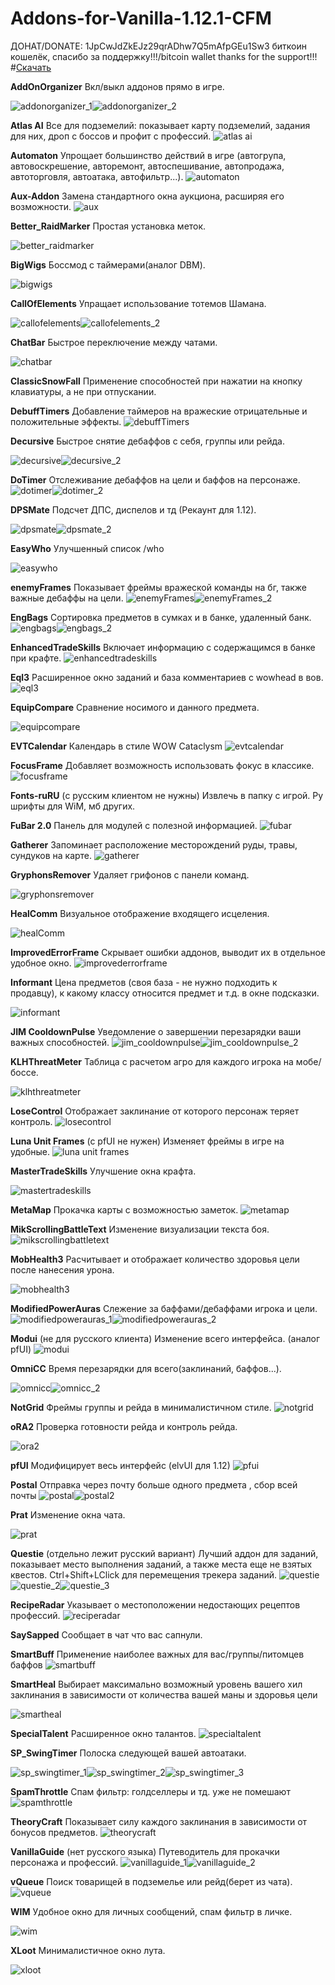 # Addons-for-Vanilla-1.12.1-CFM
ДОНАТ/DONATE: 1JpCwJdZkEJz29qrADhw7Q5mAfpGEu1Sw3 биткоин кошелёк, спасибо за поддержку!!!/bitcoin wallet thanks for the support!!!
#<a href="https://github.com/KasVital/Addons-for-Vanilla-1.12.1-CFM/releases/latest">Скачать</a>

**AddOnOrganizer**
Вкл/выкл аддонов прямо в игре.

<img src="https://cloud.githubusercontent.com/assets/15636669/21586245/c30db9b4-d0df-11e6-8b93-8c372c37574d.jpg" alt="addonorganizer_1"/><img src="https://cloud.githubusercontent.com/assets/15636669/21586242/b7526c6e-d0df-11e6-85ce-0f29c2e57294.jpg" alt="addonorganizer_2"/>

**Atlas AI**
Все для подземелий: показывает карту подземелий, задания для них, дроп с боссов и профит с профессий.
<img src="https://cloud.githubusercontent.com/assets/15636669/21586274/2d7f9d58-d0e0-11e6-8730-b65671e5abb3.jpg" alt="atlas ai"/>

**Automaton**
Упрощает большинство действий в игре (автогрупа, автовоскрешение, авторемонт, автоспешивание, автопродажа, автоторговля, автоатака, автофильтр...).
<img src="https://cloud.githubusercontent.com/assets/15636669/21586276/39de2470-d0e0-11e6-89a7-e5a1574b6a17.jpg" alt="automaton"/>

**Aux-Addon**
Замена стандартного окна аукциона, расширяя его возможности.
<img src="https://cloud.githubusercontent.com/assets/15636669/21586278/40b6b6a4-d0e0-11e6-915e-849a77d1b3f0.jpg" alt="aux"/>

**Better_RaidMarker**
Простая установка меток.

<img src="https://cloud.githubusercontent.com/assets/15636669/21586280/47bc0bfc-d0e0-11e6-8f71-d0f7ad64badf.jpg" alt="better_raidmarker"/>

**BigWigs**
Боссмод с таймерами(аналог DBM).

<img src="https://cloud.githubusercontent.com/assets/15636669/21586282/520f6112-d0e0-11e6-9356-5f2dcdbf75db.jpg" alt="bigwigs"/>

**CallOfElements**
Упращает использование тотемов Шамана.

<img src="https://cloud.githubusercontent.com/assets/15636669/21586286/5b16933e-d0e0-11e6-8034-c03c570916e3.jpg" alt="callofelements"/><img src="https://cloud.githubusercontent.com/assets/15636669/21586696/b55d4474-d0e4-11e6-926a-7fd7f25b3d52.jpg" alt="callofelements_2"/>

**ChatBar**
Быстрое переключение между чатами.

<img src="https://cloud.githubusercontent.com/assets/15636669/22146074/87be48ae-df14-11e6-9a81-b92705282cfd.png" alt="chatbar"/>

**ClassicSnowFall**
Применение способностей при нажатии на кнопку клавиатуры, а не при отпускании.

**DebuffTimers**
Добавление таймеров на вражеские отрицательные и положительные эффекты.
<img src="https://cloud.githubusercontent.com/assets/15636669/23338985/60bb40ae-fc29-11e6-8ebb-83406ecd2774.png" alt="debuffTimers"/>

**Decursive**
Быстрое снятие дебаффов с себя, группы или рейда.

<img src="https://cloud.githubusercontent.com/assets/15636669/21586308/78c4018c-d0e0-11e6-8161-a61b66e0ef01.jpg" alt="decursive"/><img src="https://cloud.githubusercontent.com/assets/15636669/21586307/78c23050-d0e0-11e6-949a-ebf043769668.jpg" alt="decursive_2"/>

**DoTimer**
Отслеживание дебаффов на цели и баффов на персонаже.
<img src="https://cloud.githubusercontent.com/assets/15636669/21586313/851bd842-d0e0-11e6-870a-f746ae61ec87.jpg" alt="dotimer"/><img src="https://cloud.githubusercontent.com/assets/15636669/21586312/81e04a78-d0e0-11e6-8c92-164d160aac09.jpg" alt="dotimer_2"/>

**DPSMate**
Подсчет ДПС, диспелов и тд (Рекаунт для 1.12).

<img src="https://cloud.githubusercontent.com/assets/15636669/21586319/919ad712-d0e0-11e6-8dcc-7003a92abcee.jpg" alt="dpsmate"/><img src="https://cloud.githubusercontent.com/assets/15636669/21586320/919e908c-d0e0-11e6-9f9f-2c427e71a281.jpg" alt="dpsmate_2"/>

**EasyWho**
Улучшенный список /who

<img src="https://cloud.githubusercontent.com/assets/15636669/24084114/4287164e-0cf5-11e7-8e99-fe18c68af105.png" alt="easywho"/>

**enemyFrames**
Показывает фреймы вражеской команды на бг, также важные дебаффы на цели.
<img src="https://cloud.githubusercontent.com/assets/15636669/21586367/70fc9c2e-d0e1-11e6-98ae-2ecaf05ef567.jpg" alt="enemyFrames"/><img src="https://cloud.githubusercontent.com/assets/15636669/22146136/b3a52726-df14-11e6-9518-7063b3feb635.png" alt="enemyFrames_2"/>

**EngBags**
Сортировка предметов в сумках и в банке, удаленный банк.
<img src="https://cloud.githubusercontent.com/assets/15636669/21586323/a40d5500-d0e0-11e6-83fb-6e59fc3ced91.jpg" alt="engbags"/><img src="https://cloud.githubusercontent.com/assets/15636669/21586324/a40d9006-d0e0-11e6-81df-311d9bec4463.jpg" alt="engbags_2"/>

**EnhancedTradeSkills**
Включает информацию с содержащимся в банке при крафте.
<img src="https://cloud.githubusercontent.com/assets/15636669/21586373/8d486ce6-d0e1-11e6-86af-0eccbb4e1af5.jpg" alt="enhancedtradeskills"/>

**Eql3**
Расширенное окно заданий и база комментариев с wowhead в вов.
<img src="https://cloud.githubusercontent.com/assets/15636669/21586375/9a896c2a-d0e1-11e6-96ca-8a87531fd11b.jpg" alt="eql3"/>

**EquipCompare**
Сравнение носимого и данного предмета.

<img src="https://cloud.githubusercontent.com/assets/15636669/21586379/a45c2030-d0e1-11e6-8585-81865c45215d.jpg" alt="equipcompare"/>

**EVTCalendar**
Календарь в стиле WOW Cataclysm
<img src="https://cloud.githubusercontent.com/assets/15636669/21586382/ac1c15a0-d0e1-11e6-8aca-cca56834e6df.jpg" alt="evtcalendar"/>

**FocusFrame**
Добавляет возможность использовать фокус в классике.
<img src="https://cloud.githubusercontent.com/assets/15636669/24471775/d92c4b4a-14cb-11e7-809d-a261bc2e473c.png" alt="focusframe"/>

**Fonts-ruRU** (с русским клиентом не нужны)
Извлечь в папку с игрой. Ру шрифты для WiM, мб других.

**FuBar 2.0**
Панель для модулей с полезной информацией.
<img src="https://cloud.githubusercontent.com/assets/15636669/21586394/cfdb6cf2-d0e1-11e6-8f7f-51314d94eaaa.jpg" alt="fubar"/>

**Gatherer**
Запоминает расположение месторождений руды, травы, сундуков на карте.
<img src="https://cloud.githubusercontent.com/assets/15636669/21586400/dc061a68-d0e1-11e6-9f16-0fd8da155904.jpg" alt="gatherer"/>

**GryphonsRemover**
Удаляет грифонов с панели команд.

<img src="https://cloud.githubusercontent.com/assets/15636669/21586426/03299138-d0e2-11e6-92e4-42f534c866b0.jpg" alt="gryphonsremover"/>

**HealComm**
Визуальное отображение входящего исцеления.

<img src="https://cloud.githubusercontent.com/assets/15636669/21587110/8b6f4a40-d0e9-11e6-9bcb-ca8f00dd51ca.jpg" alt="healComm"/>

**ImprovedErrorFrame**
Скрывает ошибки аддонов, выводит их в отдельное удобное окно.
<img src="https://cloud.githubusercontent.com/assets/15636669/21586441/173a886c-d0e2-11e6-8362-6547241af8d0.jpg" alt="improvederrorframe"/>

**Informant**
Цена предметов (своя база - не нужно подходить к продавцу), к какому классу относится предмет и т.д. в окне подсказки.

<img src="https://cloud.githubusercontent.com/assets/15636669/21586562/7bcba9b8-d0e3-11e6-8158-d42c8fd7780e.jpg" alt="informant"/>

**JIM CooldownPulse**
Уведомление о завершении перезарядки ваши важных способностей.
<img src="https://cloud.githubusercontent.com/assets/15636669/21586564/86111ab6-d0e3-11e6-82ee-072338e7d549.jpg" alt="jim_cooldownpulse"/><img src="https://cloud.githubusercontent.com/assets/15636669/21586565/861131a4-d0e3-11e6-8b73-c8aa4a3bd70b.jpg" alt="jim_cooldownpulse_2"/>

**KLHThreatMeter**
Таблица с расчетом агро для каждого игрока на мобе/боссе.

<img src="https://cloud.githubusercontent.com/assets/15636669/21586570/9042a6f8-d0e3-11e6-8a42-c3ab1c9299be.jpg" alt="klhthreatmeter"/>

**LoseControl**
Отображает заклинание от которого персонаж теряет контроль.
<img src="https://cloud.githubusercontent.com/assets/15636669/21586573/9fd1574a-d0e3-11e6-95ba-1eb764bc8e77.jpg" alt="losecontrol"/>

**Luna Unit Frames** (c pfUI не нужен)
Изменяет фреймы в игре на удобные.
<img src="https://cloud.githubusercontent.com/assets/15636669/21586574/a8b20832-d0e3-11e6-9294-70704232de4a.jpg" alt="luna unit frames"/>

**MasterTradeSkills**
Улучшение окна крафта.

<img src="https://cloud.githubusercontent.com/assets/15636669/21586580/b51750d2-d0e3-11e6-8666-933c6cb0af10.jpg" alt="mastertradeskills"/>

**MetaMap**
Прокачка карты с возможностью заметок.
<img src="https://cloud.githubusercontent.com/assets/15636669/21586585/bf145ba2-d0e3-11e6-8e33-c42026563f16.jpg" alt="metamap"/>

**MikScrollingBattleText**
Изменение визуализации текста боя.
<img src="https://cloud.githubusercontent.com/assets/15636669/21586591/c938390a-d0e3-11e6-899c-79f410f37bde.jpg" alt="mikscrollingbattletext"/>

**MobHealth3**
Расчитывает и отображает количество здоровья цели после нанесения урона.

<img src="https://cloud.githubusercontent.com/assets/15636669/24476303/76e32cbe-14db-11e7-8286-6244287b650d.png" alt="mobhealth3"/>

**ModifiedPowerAuras**
Слежение за баффами/дебаффами игрока и цели.
<img src="https://cloud.githubusercontent.com/assets/15636669/21586594/d793337e-d0e3-11e6-916e-a7055b5d2958.jpg" alt="modifiedpowerauras_1"/><img src="https://cloud.githubusercontent.com/assets/15636669/21586595/d794ca4a-d0e3-11e6-8d60-92d214bc9c91.jpg" alt="modifiedpowerauras_2"/>

**Modui** (не для русского клиента)
Изменение всего интерфейса. (аналог pfUI)
<img src="https://cloud.githubusercontent.com/assets/15636669/22146414/a03e48ce-df15-11e6-9b72-079c6b60f293.png" alt="modui"/>

**OmniCC**
Время перезарядки для всего(заклинаний, баффов...).

<img src="https://cloud.githubusercontent.com/assets/15636669/21586603/f03aec0a-d0e3-11e6-905b-b6ce54087124.jpg" alt="omnicc"/><img src="https://cloud.githubusercontent.com/assets/15636669/21586604/f03e55a2-d0e3-11e6-8fb9-5e69437c844b.jpg" alt="omnicc_2"/>

**NotGrid**
Фреймы группы и рейда в минималистичном стиле.
<img src="https://cloud.githubusercontent.com/assets/15636669/22841825/13d827c6-efe4-11e6-9cc1-55b64de14e74.png" alt="notgrid"/>

**oRA2**
Проверка готовности рейда и контроль рейда.

<img src="https://cloud.githubusercontent.com/assets/15636669/21586607/f9f4cee6-d0e3-11e6-8ac9-8bc9c8313034.jpg" alt="ora2"/>

**pfUI**
Модифицирует весь интерфейс (elvUI для 1.12)
<img src="https://cloud.githubusercontent.com/assets/15636669/21586612/069641de-d0e4-11e6-8c26-331d840e69d9.jpg" alt="pfui"/>

**Postal**
Отправка через почту больше одного предмета , сбор всей почты
<img src="https://cloud.githubusercontent.com/assets/15636669/21586622/1f6a7c16-d0e4-11e6-8577-cbc570364d8b.jpg" alt="postal"/><img src="https://cloud.githubusercontent.com/assets/15636669/21586621/1f6a6410-d0e4-11e6-8076-ab31f5f570e7.jpg" alt="postal2"/>

**Prat**
Изменение окна чата.

<img src="https://cloud.githubusercontent.com/assets/15636669/21586628/2b2dbdba-d0e4-11e6-9ec0-5f5982cba853.jpg" alt="prat"/>

**Questie** (отдельно лежит русский вариант)
Лучший аддон для заданий, показывает место выполнения заданий, а также места еще не взятых квестов. Ctrl+Shift+LClick для перемещения трекера заданий.
<img src="https://cloud.githubusercontent.com/assets/15636669/21586632/34857402-d0e4-11e6-8526-e9a14772fdd6.jpg" alt="questie"/><img src="https://cloud.githubusercontent.com/assets/15636669/21586634/3485c4d4-d0e4-11e6-8e0a-82bd25c95a56.jpg" alt="questie_2"/><img src="https://cloud.githubusercontent.com/assets/15636669/21586633/3485a9f4-d0e4-11e6-9d8e-95046c805f28.jpg" alt="questie_3"/>

**RecipeRadar**
Указывает о местоположении недостающих рецептов профессий.
<img src="https://cloud.githubusercontent.com/assets/15636669/21586636/3cfcde7c-d0e4-11e6-8791-f7e1bc52f7e5.jpg" alt="reciperadar"/>

**SaySapped**
Сообщает в чат что вас сапнули.

**SmartBuff**
Применение наиболее важных для вас/группы/питомцев баффов
<img src="https://cloud.githubusercontent.com/assets/15636669/21587150/02d02398-d0ea-11e6-99f7-e7cdb914ece5.jpg" alt="smartbuff"/>

**SmartHeal**
Выбирает максимально возможный уровень вашего хил заклинания в зависимости от количества вашей маны и здоровья цели

<img src="https://cloud.githubusercontent.com/assets/15636669/21586648/49c61b8c-d0e4-11e6-804f-daddc084be2e.jpg" alt="smartheal"/>

**SpecialTalent**
Расширенное окно талантов.
<img src="https://cloud.githubusercontent.com/assets/15636669/21586651/52f92ca8-d0e4-11e6-995a-3bcbe3757447.jpg" alt="specialtalent"/>

**SP_SwingTimer**
Полоска следующей вашей автоатаки.

<img src="https://cloud.githubusercontent.com/assets/15636669/21586659/5e5b0102-d0e4-11e6-9ae6-e76814d0873b.jpg" alt="sp_swingtimer_1"/><img src="https://cloud.githubusercontent.com/assets/15636669/21586660/5e5b6656-d0e4-11e6-8489-f37daf2a113d.jpg" alt="sp_swingtimer_2"/><img src="https://cloud.githubusercontent.com/assets/15636669/21586658/5e5ada60-d0e4-11e6-8b0d-2d5606c1efac.jpg" alt="sp_swingtimer_3"/>

**SpamThrottle**
Спам фильтр: голдселлеры и тд. уже не помешают
<img src="https://cloud.githubusercontent.com/assets/15636669/21587182/643c98c8-d0ea-11e6-9816-4fd333cc1cc6.jpg" alt="spamthrottle"/>

**TheoryCraft**
Показывает силу каждого заклинания в зависимости от бонусов предметов.
<img src="https://cloud.githubusercontent.com/assets/15636669/21586675/812fde0a-d0e4-11e6-9016-7c2ba01901b3.jpg" alt="theorycraft"/>

**VanillaGuide** (нет русского языка)
Путеводитель для прокачки персонажа и профессий.
<img src="https://cloud.githubusercontent.com/assets/15636669/21586676/8484efbe-d0e4-11e6-98de-9b0a7cee6722.jpg" alt="vanillaguide_1"/><img src="https://cloud.githubusercontent.com/assets/15636669/21586677/849c7a94-d0e4-11e6-8817-fff8af1e1527.jpg" alt="vanillaguide_2"/>

**vQueue**
Поиск товарищей в подземелье или рейд(берет из чата).
<img src="https://cloud.githubusercontent.com/assets/15636669/21586682/877d90cc-d0e4-11e6-8974-dc2468b54c5b.jpg" alt="vqueue"/>

**WIM**
Удобное окно для личных сообщений, спам фильтр в личке.

<img src="https://cloud.githubusercontent.com/assets/15636669/21586683/89ee1af2-d0e4-11e6-8a1f-1dae40ec5116.jpg" alt="wim"/>

**XLoot**
Минималистичное окно лута.

<img src="https://cloud.githubusercontent.com/assets/15636669/21586684/8f91ba54-d0e4-11e6-9062-bea52cf9633f.jpg" alt="xloot"/>